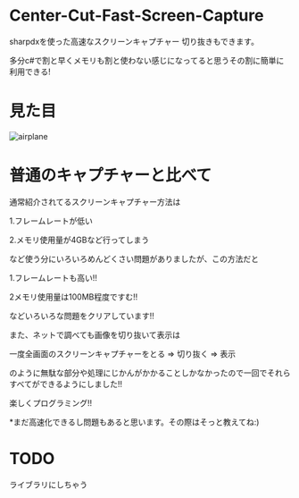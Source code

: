 # Center-Cut-Fast-Screen-Capture
sharpdxを使った高速なスクリーンキャプチャー 切り抜きもできます。

多分c#で割と早くメモリも割と使わない感じになってると思うその割に簡単に利用できる!

# 見た目

![airplane](https://cdn.discordapp.com/attachments/639841304112660591/1040270438955237386/image.png)

# 普通のキャプチャーと比べて

通常紹介されてるスクリーンキャプチャー方法は

1.フレームレートが低い

2.メモリ使用量が4GBなど行ってしまう


など使う分にいろいろめんどくさい問題がありましたが、この方法だと


1.フレームレートも高い!!

2メモリ使用量は100MB程度ですむ!!

などいろいろな問題をクリアしています!!

また、ネットで調べても画像を切り抜いて表示は

一度全画面のスクリーンキャプチャーをとる => 切り抜く => 表示

のように無駄な部分や処理にじかんがかかることしかなかったので一回でそれらすべてができるようにしました!!

楽しくプログラミング!!


*まだ高速化できるし問題もあると思います。その際はそっと教えてね:)

# TODO

ライブラリにしちゃう

